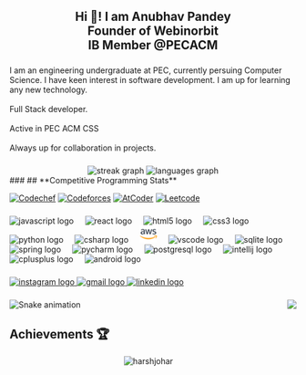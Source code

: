 <h2 align="center">Hi 👋! I am Anubhav Pandey <br>Founder of Webinorbit<br>IB Member @PECACM</h2>

###

<p align="left">I am an engineering undergraduate at PEC, currently persuing Computer Science. I have keen interest in software development. I am up for learning any new technology.<br><br>Full Stack developer.<br><br>Active in PEC ACM CSS<br><br>Always up for collaboration in projects.</p>

###

<div align="center">
  <img src="https://streak-stats.demolab.com?user=anubhavpandey27&locale=en&mode=daily&theme=dracula&hide_border=false&border_radius=5" height="150" alt="streak graph"  />
  <img src="https://github-readme-stats.vercel.app/api/top-langs?username=anubhavpandey27&locale=en&hide_title=false&layout=compact&card_width=320&langs_count=5&theme=dracula&hide_border=false" height="150" alt="languages graph"  />
</div>
###
## **Competitive Programming Stats** 

<a href="https://www.codechef.com/users/pandeyanubhav9"> ![Codechef](https://cp-logo.vercel.app/codechef/anubhavpandeyy)</a>  <a href="https://codeforces.com/profile/Anubhav_Pandey"> ![Codeforces](https://cp-logo.vercel.app/codeforces/Anubhav_Pandey)</a> <a href="https://atcoder.jp/users/Anubhav_Pandey"> ![AtCoder](https://cp-logo.vercel.app/atcoder/Anubhav_Pandey)</a> <a href="https://leetcode.com/pandeyanubhav271/"> ![Leetcode](https://cp-logo.vercel.app/leetcode/pandeyanubhav271)</a>


###

<div align="left">
  <img src="https://cdn.jsdelivr.net/gh/devicons/devicon/icons/javascript/javascript-original.svg" height="30" alt="javascript logo"  />
  <img width="12" />
  <img src="https://cdn.jsdelivr.net/gh/devicons/devicon/icons/react/react-original.svg" height="30" alt="react logo"  />
  <img width="12" />
  <img src="https://cdn.jsdelivr.net/gh/devicons/devicon/icons/html5/html5-original.svg" height="30" alt="html5 logo"  />
  <img width="12" />
  <img src="https://cdn.jsdelivr.net/gh/devicons/devicon/icons/css3/css3-original.svg" height="30" alt="css3 logo"  />
  <img width="12" />
  <img src="https://cdn.jsdelivr.net/gh/devicons/devicon/icons/python/python-original.svg" height="30" alt="python logo"  />
  <img width="12" />
  <img src="https://cdn.jsdelivr.net/gh/devicons/devicon/icons/csharp/csharp-original.svg" height="30" alt="csharp logo"  />
  <img width="12" />
  <img src="https://raw.githubusercontent.com/devicons/devicon/master/icons/amazonwebservices/amazonwebservices-original-wordmark.svg" height="30" alt="amazonwebservices logo"  />
  <img width="12" />
  <img src="https://cdn.jsdelivr.net/gh/devicons/devicon/icons/vscode/vscode-original.svg" height="30" alt="vscode logo"  />
  <img width="12" />
  <img src="https://cdn.jsdelivr.net/gh/devicons/devicon/icons/sqlite/sqlite-original.svg" height="30" alt="sqlite logo"  />
  <img width="12" />
  <img src="https://cdn.jsdelivr.net/gh/devicons/devicon/icons/spring/spring-original.svg" height="30" alt="spring logo"  />
  <img width="12" />
  <img src="https://cdn.jsdelivr.net/gh/devicons/devicon/icons/pycharm/pycharm-original.svg" height="30" alt="pycharm logo"  />
  <img width="12" />
  <img src="https://cdn.jsdelivr.net/gh/devicons/devicon/icons/postgresql/postgresql-original.svg" height="30" alt="postgresql logo"  />
  <img width="12" />
  <img src="https://cdn.jsdelivr.net/gh/devicons/devicon/icons/intellij/intellij-original.svg" height="30" alt="intellij logo"  />
  <img width="12" />
  <img src="https://cdn.jsdelivr.net/gh/devicons/devicon/icons/cplusplus/cplusplus-original.svg" height="30" alt="cplusplus logo"  />
  <img width="12" />
  <img src="https://cdn.jsdelivr.net/gh/devicons/devicon/icons/android/android-original.svg" height="30" alt="android logo"  />
</div>

###

<div align="left">
  <a href="https://www.instagram.com/pandeyanubhav003/" target="_blank">
    <img src="https://img.shields.io/static/v1?message=Instagram&logo=instagram&label=&color=E4405F&logoColor=white&labelColor=&style=for-the-badge" height="35" alt="instagram logo"  />
  </a>
  <a href="mailto:hpsj3112@gmail.com" target="_blank">
    <img src="https://img.shields.io/static/v1?message=Gmail&logo=gmail&label=&color=D14836&logoColor=white&labelColor=&style=for-the-badge" height="35" alt="gmail logo"  />
  </a>
  <a href="https://www.linkedin.com/in/anubhav3p/" target="_blank">
    <img src="https://img.shields.io/static/v1?message=LinkedIn&logo=linkedin&label=&color=0077B5&logoColor=white&labelColor=&style=for-the-badge" height="35" alt="linkedin logo"  />
  </a>
</div>

###

<img align="right" height="150" src="https://www.pokemon.com/static-assets/content-assets/cms2/img/pokedex/full/493.png"  />

###

<img src="https://raw.githubusercontent.com/anubhavpandey27/anubhavpandey27/output/snake.svg" alt="Snake animation" />
<h2 align="left">Achievements 🏆</h2>
<p align = "center"> <img src="https://github-profile-trophy.vercel.app/?username=anubhavpandey27&theme=darkhub" alt="harshjohar" /> </p>

###
